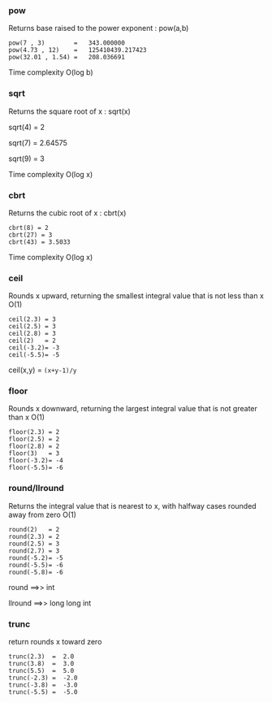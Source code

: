 ### pow 

Returns base raised to the power exponent : pow(a,b)
```
pow(7 , 3)        =   343.000000
pow(4.73 , 12)    =   125410439.217423
pow(32.01 , 1.54) =   208.036691
```
Time complexity O(log b)

### sqrt 

Returns the square root of x : sqrt(x)

sqrt(4) = 2

sqrt(7) = 2.64575

sqrt(9) = 3

Time complexity O(log x)

### cbrt 

Returns the cubic root of x : cbrt(x)
```
cbrt(8) = 2
cbrt(27) = 3
cbrt(43) = 3.5033
```
Time complexity O(log x)

### ceil 

Rounds x upward, returning the smallest integral value that is not less than x   O(1)
```
ceil(2.3) = 3
ceil(2.5) = 3
ceil(2.8) = 3
ceil(2)   = 2
ceil(-3.2)= -3
ceil(-5.5)= -5
```
ceil(x,y) = `(x+y-1)/y`

### floor 

Rounds x downward, returning the largest integral value that is not greater than x   O(1)
```
floor(2.3) = 2
floor(2.5) = 2
floor(2.8) = 2
floor(3)   = 3
floor(-3.2)= -4
floor(-5.5)= -6
```
### round/llround 

Returns the integral value that is nearest to x, with halfway cases rounded away from zero   O(1)
```
round(2)   = 2
round(2.3) = 2
round(2.5) = 3            
round(2.7) = 3   
round(-5.2)= -5
round(-5.5)= -6
round(-5.8)= -6
```
round   ==>> int

llround ==>> long long int

### trunc

return rounds x toward zero
```
trunc(2.3)  =  2.0
trunc(3.8)  =  3.0
trunc(5.5)  =  5.0
trunc(-2.3) =  -2.0
trunc(-3.8) =  -3.0
trunc(-5.5) =  -5.0
```
